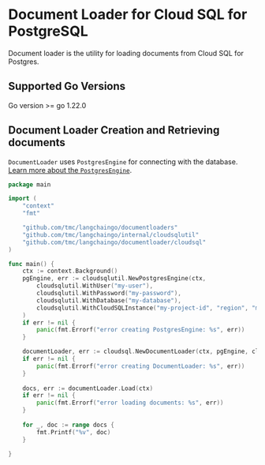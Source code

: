 # Document Loader for Cloud SQL for PostgreSQL 

Document loader is the utility for loading documents from Cloud SQL for Postgres.  

## Supported Go Versions

Go version >= go 1.22.0

## Document Loader Creation and Retrieving documents

`DocumentLoader` uses `PostgresEngine` for connecting with the database. [Learn more about the `PostgresEngine`](https://github.com/tmc/langchaingo/tree/main/internal/cloudsqlutil).

```go
package main

import (
	"context"
	"fmt"

	"github.com/tmc/langchaingo/documentloaders"
	"github.com/tmc/langchaingo/internal/cloudsqlutil"
	"github.com/tmc/langchaingo/documentloader/cloudsql"
)

func main() {
	ctx := context.Background()
	pgEngine, err := cloudsqlutil.NewPostgresEngine(ctx,
		cloudsqlutil.WithUser("my-user"),
		cloudsqlutil.WithPassword("my-password"),
		cloudsqlutil.WithDatabase("my-database"),
		cloudsqlutil.WithCloudSQLInstance("my-project-id", "region", "my-instance"),
	)
	if err != nil {
		panic(fmt.Errorf("error creating PostgresEngine: %s", err))
	}

	documentLoader, err := cloudsql.NewDocumentLoader(ctx, pgEngine, cloudsql.WithFormat("csv"))
	if err != nil {
		panic(fmt.Errorf("error creating DocumentLoader: %s", err))
	}
	
	docs, err := documentLoader.Load(ctx)
	if err != nil {
		panic(fmt.Errorf("error loading documents: %s", err))
	}	
	
	for _, doc := range docs {
        fmt.Printf("%v", doc)
	}
	
}
```
